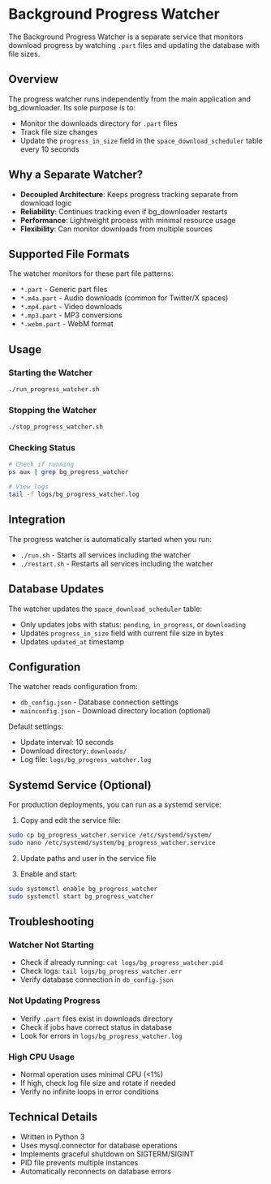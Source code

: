 # Background Progress Watcher

The Background Progress Watcher is a separate service that monitors download progress by watching `.part` files and updating the database with file sizes.

## Overview

The progress watcher runs independently from the main application and bg_downloader. Its sole purpose is to:
- Monitor the downloads directory for `.part` files
- Track file size changes
- Update the `progress_in_size` field in the `space_download_scheduler` table every 10 seconds

## Why a Separate Watcher?

- **Decoupled Architecture**: Keeps progress tracking separate from download logic
- **Reliability**: Continues tracking even if bg_downloader restarts
- **Performance**: Lightweight process with minimal resource usage
- **Flexibility**: Can monitor downloads from multiple sources

## Supported File Formats

The watcher monitors for these part file patterns:
- `*.part` - Generic part files
- `*.m4a.part` - Audio downloads (common for Twitter/X spaces)
- `*.mp4.part` - Video downloads
- `*.mp3.part` - MP3 conversions
- `*.webm.part` - WebM format

## Usage

### Starting the Watcher

```bash
./run_progress_watcher.sh
```

### Stopping the Watcher

```bash
./stop_progress_watcher.sh
```

### Checking Status

```bash
# Check if running
ps aux | grep bg_progress_watcher

# View logs
tail -f logs/bg_progress_watcher.log
```

## Integration

The progress watcher is automatically started when you run:
- `./run.sh` - Starts all services including the watcher
- `./restart.sh` - Restarts all services including the watcher

## Database Updates

The watcher updates the `space_download_scheduler` table:
- Only updates jobs with status: `pending`, `in_progress`, or `downloading`
- Updates `progress_in_size` field with current file size in bytes
- Updates `updated_at` timestamp

## Configuration

The watcher reads configuration from:
- `db_config.json` - Database connection settings
- `mainconfig.json` - Download directory location (optional)

Default settings:
- Update interval: 10 seconds
- Download directory: `downloads/`
- Log file: `logs/bg_progress_watcher.log`

## Systemd Service (Optional)

For production deployments, you can run as a systemd service:

1. Copy and edit the service file:
```bash
sudo cp bg_progress_watcher.service /etc/systemd/system/
sudo nano /etc/systemd/system/bg_progress_watcher.service
```

2. Update paths and user in the service file

3. Enable and start:
```bash
sudo systemctl enable bg_progress_watcher
sudo systemctl start bg_progress_watcher
```

## Troubleshooting

### Watcher Not Starting
- Check if already running: `cat logs/bg_progress_watcher.pid`
- Check logs: `tail logs/bg_progress_watcher.err`
- Verify database connection in `db_config.json`

### Not Updating Progress
- Verify `.part` files exist in downloads directory
- Check if jobs have correct status in database
- Look for errors in `logs/bg_progress_watcher.log`

### High CPU Usage
- Normal operation uses minimal CPU (<1%)
- If high, check log file size and rotate if needed
- Verify no infinite loops in error conditions

## Technical Details

- Written in Python 3
- Uses mysql.connector for database operations
- Implements graceful shutdown on SIGTERM/SIGINT
- PID file prevents multiple instances
- Automatically reconnects on database errors